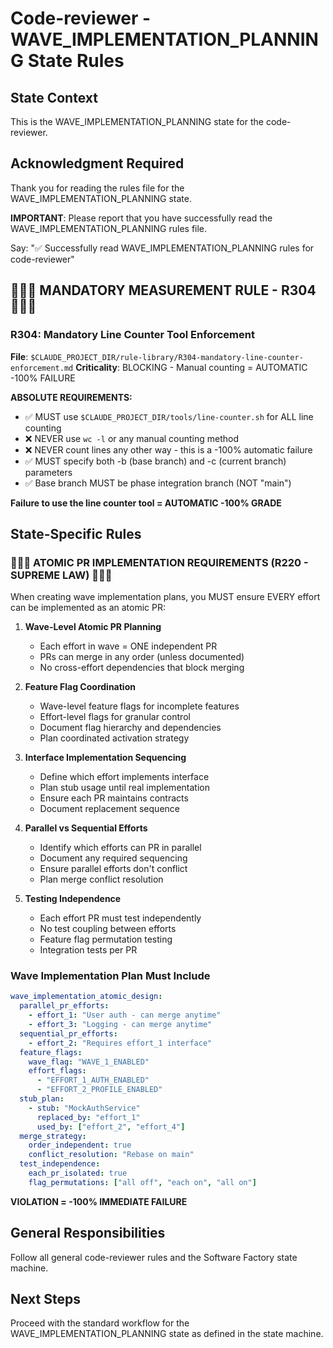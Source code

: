 # Code-reviewer - WAVE_IMPLEMENTATION_PLANNING State Rules

## State Context
This is the WAVE_IMPLEMENTATION_PLANNING state for the code-reviewer.

## Acknowledgment Required
Thank you for reading the rules file for the WAVE_IMPLEMENTATION_PLANNING state.

**IMPORTANT**: Please report that you have successfully read the WAVE_IMPLEMENTATION_PLANNING rules file.

Say: "✅ Successfully read WAVE_IMPLEMENTATION_PLANNING rules for code-reviewer"

## 🔴🔴🔴 MANDATORY MEASUREMENT RULE - R304 🔴🔴🔴

### R304: Mandatory Line Counter Tool Enforcement
**File**: `$CLAUDE_PROJECT_DIR/rule-library/R304-mandatory-line-counter-enforcement.md`
**Criticality**: BLOCKING - Manual counting = AUTOMATIC -100% FAILURE

**ABSOLUTE REQUIREMENTS:**
- ✅ MUST use `$CLAUDE_PROJECT_DIR/tools/line-counter.sh` for ALL line counting
- ❌ NEVER use `wc -l` or any manual counting method
- ❌ NEVER count lines any other way - this is a -100% automatic failure
- ✅ MUST specify both -b (base branch) and -c (current branch) parameters
- ✅ Base branch MUST be phase integration branch (NOT "main")

**Failure to use the line counter tool = AUTOMATIC -100% GRADE**

## State-Specific Rules

### 🔴🔴🔴 ATOMIC PR IMPLEMENTATION REQUIREMENTS (R220 - SUPREME LAW) 🔴🔴🔴

When creating wave implementation plans, you MUST ensure EVERY effort can be implemented as an atomic PR:

1. **Wave-Level Atomic PR Planning**
   - Each effort in wave = ONE independent PR
   - PRs can merge in any order (unless documented)
   - No cross-effort dependencies that block merging

2. **Feature Flag Coordination**
   - Wave-level feature flags for incomplete features
   - Effort-level flags for granular control
   - Document flag hierarchy and dependencies
   - Plan coordinated activation strategy

3. **Interface Implementation Sequencing**
   - Define which effort implements interface
   - Plan stub usage until real implementation
   - Ensure each PR maintains contracts
   - Document replacement sequence

4. **Parallel vs Sequential Efforts**
   - Identify which efforts can PR in parallel
   - Document any required sequencing
   - Ensure parallel efforts don't conflict
   - Plan merge conflict resolution

5. **Testing Independence**
   - Each effort PR must test independently
   - No test coupling between efforts
   - Feature flag permutation testing
   - Integration tests per PR

### Wave Implementation Plan Must Include

```yaml
wave_implementation_atomic_design:
  parallel_pr_efforts:
    - effort_1: "User auth - can merge anytime"
    - effort_3: "Logging - can merge anytime"
  sequential_pr_efforts:
    - effort_2: "Requires effort_1 interface"
  feature_flags:
    wave_flag: "WAVE_1_ENABLED"
    effort_flags:
      - "EFFORT_1_AUTH_ENABLED"
      - "EFFORT_2_PROFILE_ENABLED"
  stub_plan:
    - stub: "MockAuthService"
      replaced_by: "effort_1"
      used_by: ["effort_2", "effort_4"]
  merge_strategy:
    order_independent: true
    conflict_resolution: "Rebase on main"
  test_independence:
    each_pr_isolated: true
    flag_permutations: ["all off", "each on", "all on"]
```

**VIOLATION = -100% IMMEDIATE FAILURE**

## General Responsibilities
Follow all general code-reviewer rules and the Software Factory state machine.

## Next Steps
Proceed with the standard workflow for the WAVE_IMPLEMENTATION_PLANNING state as defined in the state machine.
